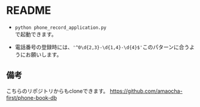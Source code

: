 # README

- `python phone_record_application.py`
<br>で起動できます。

- 電話番号の登録時には、`'^0\d{2,3}-\d{1,4}-\d{4}$'`このパターンに合うようにお願いします。

## 備考
こちらのリポジトリからもcloneできます。
https://github.com/amaocha-first/phone-book-db
